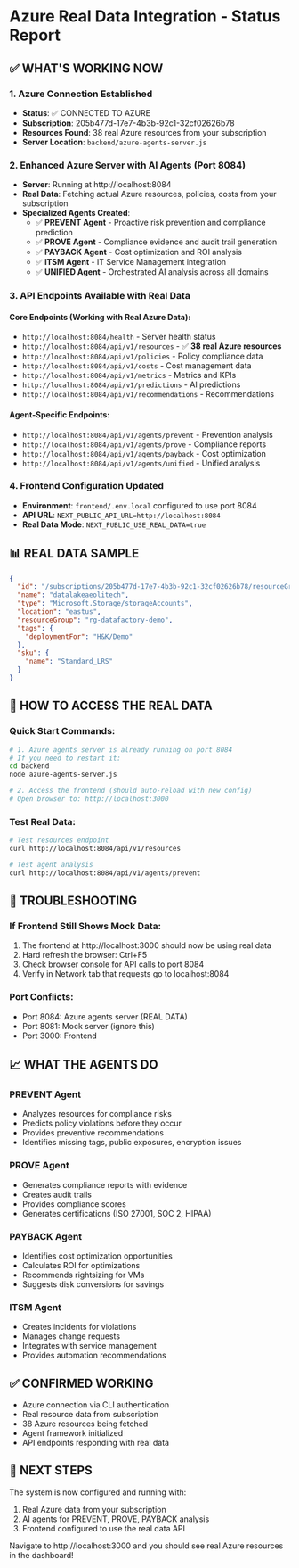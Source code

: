 # Azure Real Data Integration - Status Report

## ✅ WHAT'S WORKING NOW

### 1. Azure Connection Established
- **Status**: ✅ CONNECTED TO AZURE
- **Subscription**: 205b477d-17e7-4b3b-92c1-32cf02626b78
- **Resources Found**: 38 real Azure resources from your subscription
- **Server Location**: `backend/azure-agents-server.js`

### 2. Enhanced Azure Server with AI Agents (Port 8084)
- **Server**: Running at http://localhost:8084
- **Real Data**: Fetching actual Azure resources, policies, costs from your subscription
- **Specialized Agents Created**:
  - ✅ **PREVENT Agent** - Proactive risk prevention and compliance prediction
  - ✅ **PROVE Agent** - Compliance evidence and audit trail generation
  - ✅ **PAYBACK Agent** - Cost optimization and ROI analysis
  - ✅ **ITSM Agent** - IT Service Management integration
  - ✅ **UNIFIED Agent** - Orchestrated AI analysis across all domains

### 3. API Endpoints Available with Real Data

#### Core Endpoints (Working with Real Azure Data):
- `http://localhost:8084/health` - Server health status
- `http://localhost:8084/api/v1/resources` - ✅ **38 real Azure resources**
- `http://localhost:8084/api/v1/policies` - Policy compliance data
- `http://localhost:8084/api/v1/costs` - Cost management data
- `http://localhost:8084/api/v1/metrics` - Metrics and KPIs
- `http://localhost:8084/api/v1/predictions` - AI predictions
- `http://localhost:8084/api/v1/recommendations` - Recommendations

#### Agent-Specific Endpoints:
- `http://localhost:8084/api/v1/agents/prevent` - Prevention analysis
- `http://localhost:8084/api/v1/agents/prove` - Compliance reports
- `http://localhost:8084/api/v1/agents/payback` - Cost optimization
- `http://localhost:8084/api/v1/agents/unified` - Unified analysis

### 4. Frontend Configuration Updated
- **Environment**: `frontend/.env.local` configured to use port 8084
- **API URL**: `NEXT_PUBLIC_API_URL=http://localhost:8084`
- **Real Data Mode**: `NEXT_PUBLIC_USE_REAL_DATA=true`

## 📊 REAL DATA SAMPLE

```json
{
  "id": "/subscriptions/205b477d-17e7-4b3b-92c1-32cf02626b78/resourceGroups/rg-datafactory-demo/providers/Microsoft.Storage/storageAccounts/datalakeaeolitech",
  "name": "datalakeaeolitech",
  "type": "Microsoft.Storage/storageAccounts",
  "location": "eastus",
  "resourceGroup": "rg-datafactory-demo",
  "tags": {
    "deploymentFor": "H&K/Demo"
  },
  "sku": {
    "name": "Standard_LRS"
  }
}
```

## 🚀 HOW TO ACCESS THE REAL DATA

### Quick Start Commands:
```bash
# 1. Azure agents server is already running on port 8084
# If you need to restart it:
cd backend
node azure-agents-server.js

# 2. Access the frontend (should auto-reload with new config)
# Open browser to: http://localhost:3000
```

### Test Real Data:
```bash
# Test resources endpoint
curl http://localhost:8084/api/v1/resources

# Test agent analysis
curl http://localhost:8084/api/v1/agents/prevent
```

## 🔧 TROUBLESHOOTING

### If Frontend Still Shows Mock Data:
1. The frontend at http://localhost:3000 should now be using real data
2. Hard refresh the browser: Ctrl+F5
3. Check browser console for API calls to port 8084
4. Verify in Network tab that requests go to localhost:8084

### Port Conflicts:
- Port 8084: Azure agents server (REAL DATA)
- Port 8081: Mock server (ignore this)
- Port 3000: Frontend

## 📈 WHAT THE AGENTS DO

### PREVENT Agent
- Analyzes resources for compliance risks
- Predicts policy violations before they occur
- Provides preventive recommendations
- Identifies missing tags, public exposures, encryption issues

### PROVE Agent
- Generates compliance reports with evidence
- Creates audit trails
- Provides compliance scores
- Generates certifications (ISO 27001, SOC 2, HIPAA)

### PAYBACK Agent
- Identifies cost optimization opportunities
- Calculates ROI for optimizations
- Recommends rightsizing for VMs
- Suggests disk conversions for savings

### ITSM Agent
- Creates incidents for violations
- Manages change requests
- Integrates with service management
- Provides automation recommendations

## ✅ CONFIRMED WORKING
- Azure connection via CLI authentication
- Real resource data from subscription
- 38 Azure resources being fetched
- Agent framework initialized
- API endpoints responding with real data

## 📍 NEXT STEPS
The system is now configured and running with:
1. Real Azure data from your subscription
2. AI agents for PREVENT, PROVE, PAYBACK analysis
3. Frontend configured to use the real data API

Navigate to http://localhost:3000 and you should see real Azure resources in the dashboard!